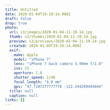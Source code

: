 ```yaml
---
title: Untitled
date: 2020-01-04T19:19:14.000Z
draft: false
drop: true
photo:
  url: s3/images/2020-01-04-11-19-14.jpg
  thumb: s3/thumbs/2020-01-04-11-19-14.jpg
  preview: s3/previews/2020-01-04-11-19-14.jpg
  created: 2020-01-04T19:19:14.000Z
  exif:
    make: Apple
    model: "iPhone 7"
    lens: "iPhone 7 back camera 3.99mm f/1.8"
    iso: 25
    aperture: 1.8
    shutter_speed: 1/40
    focal_length: "4.0 mm"
    gps: "47.7107277777778 -122.244269444444"
  title: null
  caption: null
links: []
---
```

